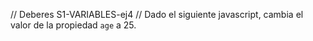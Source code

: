 // Deberes S1-VARIABLES-ej4
// Dado el siguiente javascript, cambia el valor de la propiedad `age` a 25.

